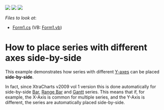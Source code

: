 <!-- default badges list -->
![](https://img.shields.io/endpoint?url=https://codecentral.devexpress.com/api/v1/VersionRange/128575227/13.1.4%2B)
[![](https://img.shields.io/badge/Open_in_DevExpress_Support_Center-FF7200?style=flat-square&logo=DevExpress&logoColor=white)](https://supportcenter.devexpress.com/ticket/details/E1272)
[![](https://img.shields.io/badge/📖_How_to_use_DevExpress_Examples-e9f6fc?style=flat-square)](https://docs.devexpress.com/GeneralInformation/403183)
<!-- default badges end -->
<!-- default file list -->
*Files to look at*:

* [Form1.cs](./CS/SideBySide/Form1.cs) (VB: [Form1.vb](./VB/SideBySide/Form1.vb))
<!-- default file list end -->
# How to place series with different axes side-by-side


<p>This example demonstrates how series with different <a href="http://devexpress.com/Help/Content.aspx?help=XtraCharts&document=CustomDocument6016.htm">Y-axes</a> can be placed <strong>side-by-side</strong>.</p><p>In fact, since XtraCharts v2009 vol 1 version this is done automatically for side-by-side <a href="http://devexpress.com/Help/Content.aspx?help=XtraCharts&document=CustomDocument2972.htm">Bar</a>, <a href="http://devexpress.com/Help/Content.aspx?help=XtraCharts&document=CustomDocument2985.htm">Range Bar</a> and <a href="http://devexpress.com/Help/Content.aspx?help=XtraCharts&document=CustomDocument2984.htm">Gantt</a> series. This means that if, for example, the X-Axis is common for multiple series, and the Y-Axis is different, the series are automatically placed side-by-side.</p>

<br/>


